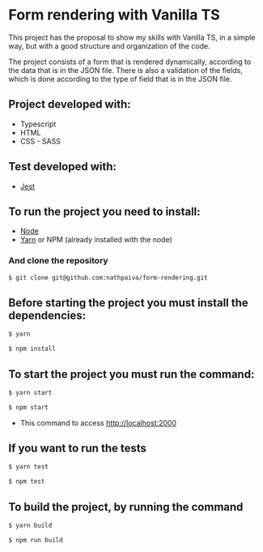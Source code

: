 # Form rendering with Vanilla TS

This project has the proposal to show my skills with Vanilla TS, in a simple way, but with a good structure and organization of the code.

The project consists of a form that is rendered dynamically, according to the data that is in the JSON file. There is also a validation of the fields, which is done according to the type of field that is in the JSON file.

## Project developed with:

- Typescript
- HTML
- CSS - SASS

## Test developed with:

- [Jest](https://jestjs.io/)

## To run the project you need to install:

- [Node](https://nodejs.org/en/download/)
- [Yarn](https://yarnpkg.com/lang/en/docs/install/) or NPM (already installed with the node)

### And clone the repository

```sh
$ git clone git@github.com:nathpaiva/form-rendering.git
```

## Before starting the project you must install the dependencies:

```sh
$ yarn
```

```sh
$ npm install
```

## To start the project you must run the command:

```sh
$ yarn start
```

```sh
$ npm start
```

- This command to access [http://localhost:2000](http://localhost:2000)

## If you want to run the tests

```sh
$ yarn test
```

```sh
$ npm test
```

## To build the project, by running the command

```sh
$ yarn build
```

```sh
$ npm run build
```
